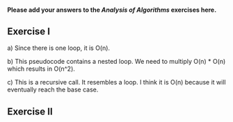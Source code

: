 #### Please add your answers to the ***Analysis of  Algorithms*** exercises here.

## Exercise I

a) Since there is one loop, it is O(n). 


b) This pseudocode contains a nested loop. We need to multiply O(n) * O(n) which results in O(n^2).


c) This is a recursive call. It resembles a loop. I think it is O(n) because it will eventually reach the base case.

## Exercise II


